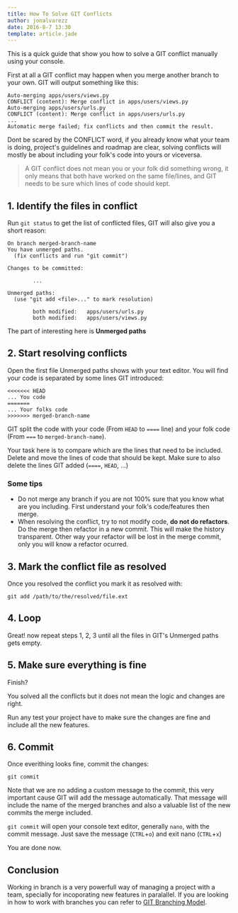 ```yaml
---
title: How To Solve GIT Conflicts
author: jonalvarezz
date: 2016-8-7 13:30
template: article.jade
---
```


This is a quick guide that show you how to solve a GIT conflict manually using
your console.

First at all a GIT conflict may happen when you merge another branch to your own.
GIT will output something like this:

```
Auto-merging apps/users/views.py
CONFLICT (content): Merge conflict in apps/users/views.py
Auto-merging apps/users/urls.py
CONFLICT (content): Merge conflict in apps/users/urls.py
...
Automatic merge failed; fix conflicts and then commit the result.
```

Dont be scared by the CONFLICT word, if you already know what your team is doing,
project's guidelines and roadmap are clear, solving conflicts will mostly be
about including your folk's code into yours or viceversa.

> A GIT conflict does not mean you or your folk did something wrong, it only
> means that both have worked on the same file/lines, and GIT needs to be sure
> which lines of code should kept.

## 1. Identify the files in conflict

Run `git status` to get the list of conflicted files, GIT will also give you a
short reason:

```
On branch merged-branch-name
You have unmerged paths.
  (fix conflicts and run "git commit")

Changes to be committed:

        ...

Unmerged paths:
  (use "git add <file>..." to mark resolution)

        both modified:   apps/users/urls.py
        both modified:   apps/users/views.py
```

The part of interesting here is **Unmerged paths**

## 2. Start resolving conflicts

Open the first file Unmerged paths shows with your text editor. You will find
your code is separated by some lines GIT introduced:

```
<<<<<<< HEAD
... You code
=======
... Your folks code
>>>>>>> merged-branch-name
```

GIT split the code with your code (From `HEAD` to `====` line) and your folk
code (From `===` to `merged-branch-name`).

Your task here is to compare which are the lines that need to be included.
Delete and move the lines of code that should be kept. Make sure to also delete
the lines GIT added (`====`, `HEAD`, ...)

### Some tips

- Do not merge any branch if you are not 100% sure that you know what are you
  including. First understand your folk's code/features then merge.
- When resolving the conflict, try to not modify code, **do not do refactors**.
  Do the merge then refactor in a new commit. This will make the history
  transparent. Other way your refactor will be lost in the merge commit, only you
  will know a refactor ocurred.

## 3. Mark the conflict file as resolved

Once you resolved the conflict you mark it as resolved with:

```
git add /path/to/the/resolved/file.ext
```

## 4. Loop

Great! now repeat steps 1, 2, 3 until all the files in GIT's Unmerged paths gets
empty.

## 5. Make sure everything is fine

Finish?

You solved all the conflicts but it does not mean the logic and changes are
right.

Run any test your project have to make sure the changes are fine and include all
the new features.

## 6. Commit

Once everithing looks fine, commit the changes:

```
git commit
```

Note that we are no adding a custom message to the commit, this very important
cause GIT will add the message automatically. That message will include the
name of the merged branches and also a valuable list of the new commits the
merge included.

`git commit` will open your console text editor, generally `nano`, with the
commit message. Just save the message (`CTRL`+`o`) and exit nano (`CTRL`+`x`)

You are done now.

## Conclusion

Working in branch is a very powerfull way of managing a project with a team,
specially for incoporating new features in paralallel. If you are looking in how
to work with branches you can refer to [GIT Branching Model](http://nvie.com/posts/a-successful-git-branching-model/).
